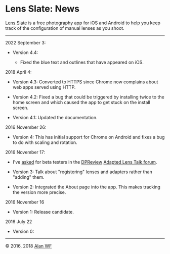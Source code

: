 # Lens Slate: News

[Lens Slate](index.html) is a free photography app for iOS and Android to help you keep track of the configuration of manual lenses as you shoot.

<hr/>

2022 September 3:

  * Version 4.4:
    
    * Fixed the blue text and outlines that have appeared on iOS.

2018 April 4:

 * Version 4.3: Converted to HTTPS since Chrome now complains about web apps served using HTTP.

 * Version 4.2: Fixed a bug that could be triggered by installing twice to the home screen and which caused the app to get stuck on the install screen.

 * Version 4.1: Updated the documentation.

2016 November 26:

 * Version 4: This has initial support for Chrome on Android and fixes a bug to do with scaling and rotation.

2016 November 17:

 * I've [asked](https://www.dpreview.com/forums/thread/4080409) for beta testers in the [DPReview](https://www.dpreview.com) [Adapted Lens Talk forum](https://www.dpreview.com/forums/1065).

 * Version 3: Talk about "registering" lenses and adapters rather than "adding" them.

 * Version 2: Integrated the About page into the app. This makes tracking the version more precise.

2016 November 16

* Version 1: Release candidate.

2016 July 22

* Version 0:

<hr/>

© 2016, 2018 [Alan WF](https://alanwf.org/)
